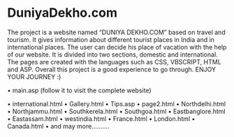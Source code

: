 # DuniyaDekho.com
The project is a website named “DUNIYA DEKHO.COM” based on travel and tourism. It gives information about different tourist places in India and in international places. The user can decide his place of vacation with the help of our website. It is divided into two   sections, domestic and international. The pages are created with the languages such as CSS, VBSCRIPT, HTML and ASP. Overall this project is a good experience to go through.   ENJOY YOUR JOURNEY :)

•	main.asp (follow it to visit the complete website)


•	international.html
•	Gallery.html
•	Tips.asp
•	page2.html
•	Northdelhi.html
•	Northjammu.html
•	Southkerela.html
•	Southgoa.html
•	Eastbanglore.html
•	Eastassam.html
•	westindia.html
•	France.html
•	London.html
•	Canada.html
•	and may more..........
